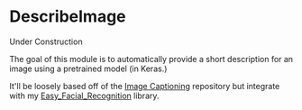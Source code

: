 # DescribeImage

Under Construction



The goal of this module is to automatically provide a short description for an image using a pretrained model (in Keras.)

It'll be loosely based off of the [Image Captioning](https://github.com/yashk2810/Image-Captioning) repository but integrate with my [Easy_Facial_Recognition](https://github.com/xjdeng/Easy_Facial_Recognition) library.